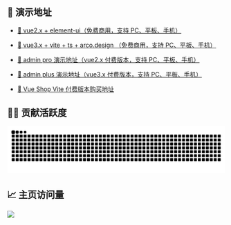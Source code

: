 ##  👋 演示地址

<!--
**zxwk1998/zxwk1998** is a ✨ _special_ ✨ repository because its `README.md` (this file) appears on your GitHub profile.

Here are some ideas to get you started:

- 🔭 I’m currently working on ...
- 🌱 I’m currently learning ...
- 👯 I’m looking to collaborate on ...
- 🤔 I’m looking for help with ...
- 💬 Ask me about ...
- 📫 How to reach me: ...
- 😄 Pronouns: ...
- ⚡ Fun fact: ...
-->

- [🎉 vue2.x + element-ui（免费商用，支持 PC、平板、手机）](https://vuejs-core.cn/vue-admin-better/?hmsr=github&hmpl=&hmcu=&hmkw=&hmci=)

- [🎉 vue3.x + vite + ts + arco.design （免费商用，支持 PC、平板、手机）](https://vuejs-core.cn/vue-admin-arco/?hmsr=github&hmpl=&hmcu=&hmkw=&hmci=)

- [🚀 admin pro 演示地址（vue2.x 付费版本，支持 PC、平板、手机）](https://vuejs-core.cn/admin-pro/?hmsr=github&hmpl=&hmcu=&hmkw=&hmci=)

- [🚀 admin plus 演示地址（vue3.x 付费版本，支持 PC、平板、手机）](https://vuejs-core.cn/admin-plus/?hmsr=github&hmpl=&hmcu=&hmkw=&hmci=)

- [📌 Vue Shop Vite 付费版本购买地址](https://vuejs-core.cn/authorization/shop-vite.html)


## 🧑‍💻 贡献活跃度

<picture>
  <source media="(prefers-color-scheme: dark)" srcset="https://raw.githubusercontent.com/zxwk1998/zxwk1998/output/github-contribution-grid-snake-dark.svg">
  <source media="(prefers-color-scheme: light)" srcset="https://raw.githubusercontent.com/zxwk1998/zxwk1998/output/github-contribution-grid-snake.svg">
  <img alt="github contribution grid snake animation" src="https://raw.githubusercontent.com/zxwk1998/zxwk1998/output/github-contribution-grid-snake.svg">
</picture>

## 📈 主页访问量

![](https://profile-counter.glitch.me/chuzhixin/count.svg)
